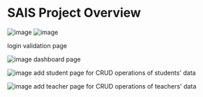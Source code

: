 # SAIS Project Overview

![image](https://github.com/h-ris/SAIS/assets/95009925/acdf7821-e561-4ac2-bf5d-207529c891df) ![image](https://github.com/h-ris/SAIS/assets/95009925/5281afb2-4b0c-4f12-ba5a-be7fed330458)

login validation page


![image](https://github.com/h-ris/SAIS/assets/95009925/4762bf1a-deea-43aa-af2e-5f8c0eec3047)
dashboard page


![image](https://github.com/h-ris/SAIS/assets/95009925/bb9af2df-fba9-4c4f-bd7c-665b5ceaa8d2)
add student page for CRUD operations of students' data


![image](https://github.com/h-ris/SAIS/assets/95009925/7a83136b-8c1d-4d64-819e-50a990bf2f34)
add teacher page for CRUD operations of teachers' data
